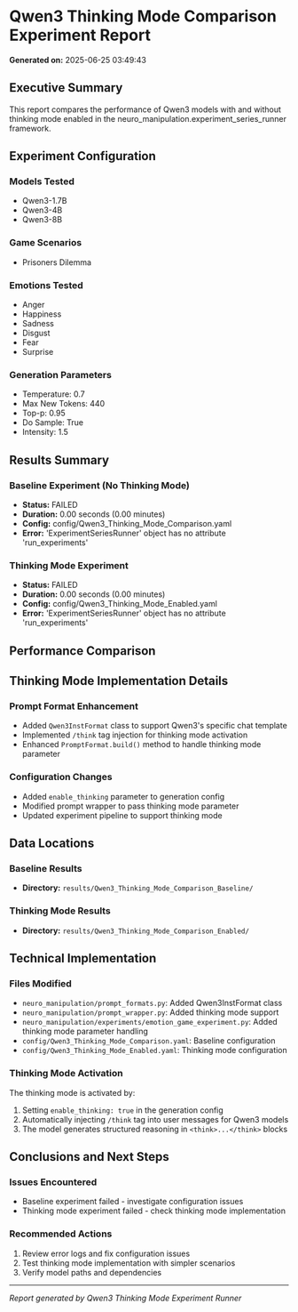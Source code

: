 # Qwen3 Thinking Mode Comparison Experiment Report

**Generated on:** 2025-06-25 03:49:43

## Executive Summary

This report compares the performance of Qwen3 models with and without thinking mode enabled in the neuro_manipulation.experiment_series_runner framework.

## Experiment Configuration

### Models Tested
- Qwen3-1.7B
- Qwen3-4B
- Qwen3-8B

### Game Scenarios
- Prisoners Dilemma

### Emotions Tested
- Anger
- Happiness
- Sadness
- Disgust
- Fear
- Surprise

### Generation Parameters
- Temperature: 0.7
- Max New Tokens: 440
- Top-p: 0.95
- Do Sample: True
- Intensity: 1.5

## Results Summary

### Baseline Experiment (No Thinking Mode)
- **Status:** FAILED
- **Duration:** 0.00 seconds (0.00 minutes)
- **Config:** config/Qwen3_Thinking_Mode_Comparison.yaml
- **Error:** 'ExperimentSeriesRunner' object has no attribute 'run_experiments'

### Thinking Mode Experiment
- **Status:** FAILED
- **Duration:** 0.00 seconds (0.00 minutes)
- **Config:** config/Qwen3_Thinking_Mode_Enabled.yaml
- **Error:** 'ExperimentSeriesRunner' object has no attribute 'run_experiments'

## Performance Comparison

## Thinking Mode Implementation Details

### Prompt Format Enhancement
- Added `Qwen3InstFormat` class to support Qwen3's specific chat template
- Implemented `/think` tag injection for thinking mode activation
- Enhanced `PromptFormat.build()` method to handle thinking mode parameter

### Configuration Changes
- Added `enable_thinking` parameter to generation config
- Modified prompt wrapper to pass thinking mode parameter
- Updated experiment pipeline to support thinking mode

## Data Locations

### Baseline Results
- **Directory:** `results/Qwen3_Thinking_Mode_Comparison_Baseline/`

### Thinking Mode Results
- **Directory:** `results/Qwen3_Thinking_Mode_Comparison_Enabled/`

## Technical Implementation

### Files Modified
- `neuro_manipulation/prompt_formats.py`: Added Qwen3InstFormat class
- `neuro_manipulation/prompt_wrapper.py`: Added thinking mode support
- `neuro_manipulation/experiments/emotion_game_experiment.py`: Added thinking mode parameter handling
- `config/Qwen3_Thinking_Mode_Comparison.yaml`: Baseline configuration
- `config/Qwen3_Thinking_Mode_Enabled.yaml`: Thinking mode configuration

### Thinking Mode Activation
The thinking mode is activated by:
1. Setting `enable_thinking: true` in the generation config
2. Automatically injecting `/think` tag into user messages for Qwen3 models
3. The model generates structured reasoning in `<think>...</think>` blocks

## Conclusions and Next Steps

### Issues Encountered
- Baseline experiment failed - investigate configuration issues
- Thinking mode experiment failed - check thinking mode implementation

### Recommended Actions
1. Review error logs and fix configuration issues
2. Test thinking mode implementation with simpler scenarios
3. Verify model paths and dependencies

---
*Report generated by Qwen3 Thinking Mode Experiment Runner*
